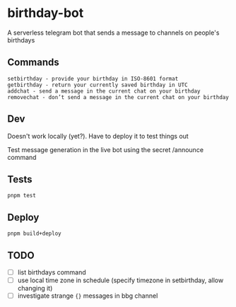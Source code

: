 # birthday-bot

A serverless telegram bot that sends a message to channels on people's birthdays

## Commands

```
setbirthday - provide your birthday in ISO-8601 format
getbirthday - return your currently saved birthday in UTC
addchat - send a message in the current chat on your birthday
removechat - don’t send a message in the current chat on your birthday
```

## Dev

Doesn't work locally (yet?). Have to deploy it to test things out

Test message generation in the live bot using the secret /announce command

## Tests

`pnpm test`

## Deploy

`pnpm build+deploy`

## TODO

- [ ] list birthdays command
- [ ] use local time zone in schedule (specify timezone in setbirthday, allow changing it)
- [ ] investigate strange `{}` messages in bbg channel

